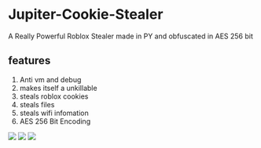 # Jupiter-Cookie-Stealer
A Really Powerful Roblox Stealer made in PY and obfuscated in AES 256 bit

## features
1. Anti vm and debug
2. makes itself a unkillable
3. steals roblox cookies
4. steals files
5. steals wifi infomation
6. AES 256 Bit Encoding

   
![](https://gcdnb.pbrd.co/images/WKugQsqT4oOb.jpg?o=1)  ![](https://gcdnb.pbrd.co/images/EhvMZHh5GfMi.jpg?o=1)
![](https://gcdnb.pbrd.co/images/aw0TtA9Yp1Gi.jpg?o=1)
